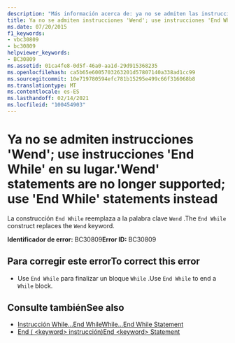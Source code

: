 ```yaml
---
description: "Más información acerca de: ya no se admiten las instrucciones ' WEND '; Use en su lugar instrucciones ' End while '"
title: Ya no se admiten instrucciones 'Wend'; use instrucciones 'End While' en su lugar.
ms.date: 07/20/2015
f1_keywords:
- vbc30809
- bc30809
helpviewer_keywords:
- BC30809
ms.assetid: 01ca4fe8-0d5f-46a0-aa1d-29d915368235
ms.openlocfilehash: ca5b65e6005703263201d57807140a338ad1cc99
ms.sourcegitcommit: 10e719780594efc781b15295e499c66f316068b8
ms.translationtype: MT
ms.contentlocale: es-ES
ms.lasthandoff: 02/14/2021
ms.locfileid: "100454903"
---
```

# <a name="wend-statements-are-no-longer-supported-use-end-while-statements-instead"></a><span data-ttu-id="266e3-103">Ya no se admiten instrucciones 'Wend'; use instrucciones 'End While' en su lugar.</span><span class="sxs-lookup"><span data-stu-id="266e3-103">'Wend' statements are no longer supported; use 'End While' statements instead</span></span>

<span data-ttu-id="266e3-104">La construcción `End While` reemplaza a la palabra clave `Wend` .</span><span class="sxs-lookup"><span data-stu-id="266e3-104">The `End While` construct replaces the `Wend` keyword.</span></span>  
  
 <span data-ttu-id="266e3-105">**Identificador de error:** BC30809</span><span class="sxs-lookup"><span data-stu-id="266e3-105">**Error ID:** BC30809</span></span>  
  
## <a name="to-correct-this-error"></a><span data-ttu-id="266e3-106">Para corregir este error</span><span class="sxs-lookup"><span data-stu-id="266e3-106">To correct this error</span></span>  
  
- <span data-ttu-id="266e3-107">Use `End While` para finalizar un bloque `While` .</span><span class="sxs-lookup"><span data-stu-id="266e3-107">Use `End While` to end a `While` block.</span></span>  
  
## <a name="see-also"></a><span data-ttu-id="266e3-108">Consulte también</span><span class="sxs-lookup"><span data-stu-id="266e3-108">See also</span></span>

- [<span data-ttu-id="266e3-109">Instrucción While...End While</span><span class="sxs-lookup"><span data-stu-id="266e3-109">While...End While Statement</span></span>](../language-reference/statements/while-end-while-statement.md)
- [<span data-ttu-id="266e3-110">End ( \<keyword> instrucción)</span><span class="sxs-lookup"><span data-stu-id="266e3-110">End \<keyword> Statement</span></span>](../language-reference/statements/end-keyword-statement.md)
